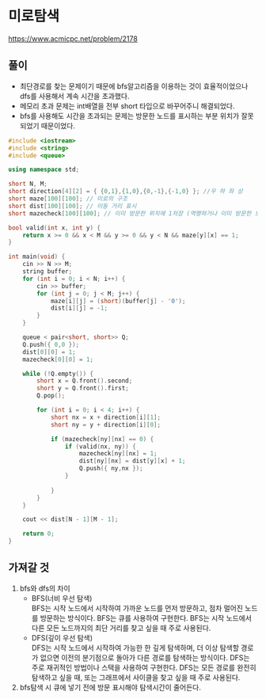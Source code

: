 # 미로탐색
https://www.acmicpc.net/problem/2178
## 풀이
- 최단경로를 찾는 문제이기 때문에 bfs알고리즘을 이용하는 것이 효율적이었으나 dfs를 사용해서 계속 시간을 초과했다.
- 메모리 초과 문제는 int배열을 전부 short 타입으로 바꾸어주니 해결되었다.
- bfs를 사용해도 시간을 초과되는 문제는 방문한 노드를 표시하는 부분 위치가 잘못되었기 때문이었다.
```C++
#include <iostream>
#include <string>
#include <queue>

using namespace std;

short N, M;
short direction[4][2] = { {0,1},{1,0},{0,-1},{-1,0} }; //우 하 좌 상
short maze[100][100]; // 미로의 구조
short dist[100][100]; // 이동 거리 표시
short mazecheck[100][100]; // 이미 방문한 위치에 1저장 (역행하거나 이미 방문한 노드 중복해서 확인하지 않도록 하기 위함)

bool valid(int x, int y) {
	return x >= 0 && x < M && y >= 0 && y < N && maze[y][x] == 1;
}

int main(void) {
	cin >> N >> M;
	string buffer;
	for (int i = 0; i < N; i++) {
		cin >> buffer;
		for (int j = 0; j < M; j++) {
			maze[i][j] = (short)(buffer[j] - '0');
			dist[i][j] = -1;
		}
	}

	queue < pair<short, short>> Q;
	Q.push({ 0,0 });
	dist[0][0] = 1;
	mazecheck[0][0] = 1;

	while (!Q.empty()) {
		short x = Q.front().second;
		short y = Q.front().first;
		Q.pop();

		for (int i = 0; i < 4; i++) {
			short nx = x + direction[i][1];
			short ny = y + direction[i][0];

			if (mazecheck[ny][nx] == 0) {
				if (valid(nx, ny)) {
					mazecheck[ny][nx] = 1;
					dist[ny][nx] = dist[y][x] + 1;
					Q.push({ ny,nx });
				}
				
			}
		}
	}

	cout << dist[N - 1][M - 1];

	return 0;
}
```
## 가져갈 것
1. bfs와 dfs의 차이
   - BFS(너비 우선 탐색)  
     BFS는  시작 노드에서 시작하여 가까운 노드를 먼저 방문하고, 점차 멀어진 노드를 방문하는 방식이다. BFS는 큐를 사용하여 구현한다.
     BFS는 시작 노드에서 다른 모든 노드까지의 최단 거리를 찾고 싶을 때 주로 사용된다.
   - DFS(깊이 우선 탐색)  
     DFS는 시작 노드에서 시작하여 가능한 한 깊게 탐색하며, 더 이상 탐색할 경로가 없으면 이전의 분기점으로 돌아가 다른 경로를 탐색하는 방식이다.
     DFS는 주로 재귀적인 방법이나 스택을 사용하여 구현한다. DFS는 모든 경로를 완전히 탐색하고 싶을 때, 또는 그래프에서 사이클을 찾고 싶을 때 주로 사용된다.
2. bfs탐색 시 큐에 넣기 전에 방문 표시해야 탐색시간이 줄어든다.
